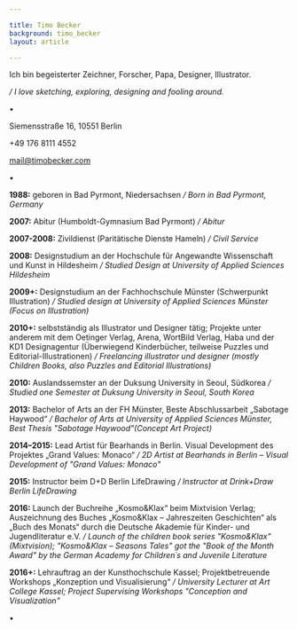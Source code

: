 ```yaml
---

title: Timo Becker
background: timo_becker
layout: article

---
```


Ich bin begeisterter Zeichner, Forscher, Papa, Designer, Illustrator. 

*/ I love sketching, exploring, designing and fooling around.*

•  

Siemensstraße 16, 10551 Berlin

+49 176 8111 4552

mail@timobecker.com

•  

**1988:** geboren in Bad Pyrmont, Niedersachsen */ Born in Bad Pyrmont, Germany*

**2007:** Abitur (Humboldt-Gymnasium Bad Pyrmont) */ Abitur*

**2007-2008:** Zivildienst (Paritätische Dienste Hameln) */ Civil Service*

**2008:** Designstudium an der Hochschule für Angewandte Wissenschaft und Kunst in Hildesheim */ Studied Design at University of Applied Sciences Hildesheim*

**2009+:** Designstudium an der Fachhochschule Münster (Schwerpunkt Illustration) */ Studied design at University of Applied Sciences Münster (Focus on Illustration)*

**2010+:** selbstständig als Illustrator und Designer tätig; Projekte unter anderem mit dem Oetinger Verlag, Arena, WortBild Verlag, Haba und der KD1 Designagentur (Überwiegend Kinderbücher, teilweise Puzzles und Editorial-Illustrationen) */ Freelancing illustrator und designer (mostly Children Books, also Puzzles and Editorial Illustrations)*

**2010:** Auslandssemster an der Duksung University in Seoul, Südkorea */ Studied one Semester at Duksung University in Seoul, South Korea*

**2013:** Bachelor of Arts an der FH Münster, Beste Abschlussarbeit „Sabotage Haywood“ */ Bachelor of Arts at University of Applied Sciences Münster, Best Thesis "Sabotage Haywood"(Concept Art Project)*

**2014–2015:** Lead Artist für Bearhands in Berlin. Visual Development des Projektes „Grand Values: Monaco“ */ 2D Artist at Bearhands in Berlin – Visual Development of "Grand Values: Monaco"*

**2015:** Instructor beim D+D Berlin LifeDrawing */ Instructor at Drink+Draw Berlin LifeDrawing*

**2016:** Launch der Buchreihe „Kosmo&Klax“ beim Mixtvision Verlag; Auszeichnung des Buches „Kosmo&Klax – Jahreszeiten Geschichten“ als „Buch des Monats“ durch die Deutsche Akademie für Kinder- und Jugendliteratur e.V. */ Launch of the children book series "Kosmo&Klax" (Mixtvision); "Kosmo&Klax – Seasons Tales" got the "Book of the Month Award" by the German 
Academy for Children´s and Juvenile Literature*

**2016+:** Lehrauftrag an der Kunsthochschule Kassel; Projektbetreuende Workshops „Konzeption und Visualisierung“ */ University Lecturer at Art College Kassel; Project Supervising Workshops "Conception and Visualization"*

•  
